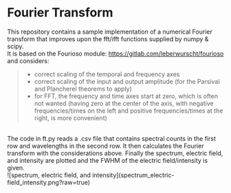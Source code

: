 # Fourier Transform
This repository contains a sample implementation of a numerical Fourier transform that improves upon the fft/ifft functions supplied by numpy & scipy.
<br>
It is based on the Fourioso module: https://gitlab.com/leberwurscht/fourioso
and considers:
>- correct scaling of the temporal and frequency axes
>- correct scaling of the input and output amplitude (for the Parsival and Plancherel theorems to apply)
>- for FFT, the frequency and time axes start at zero, which is often not wanted (having zero at the center of the axis, with negative frequencies/times on the left and positive frequencies/times at the right, is more convenient)
<br>
The code in ft.py reads a .csv file that contains spectral counts in the first row and wavelengths in the second row. It then calculates the Fourier transform with the considerations above.
Finally the spectrum, electric field, and intensity are plotted and the FWHM of the electric field/intensity is given.
<br>
![spectrum, electric field, and intensity](spectrum_electric-field_intensity.png?raw=true)
